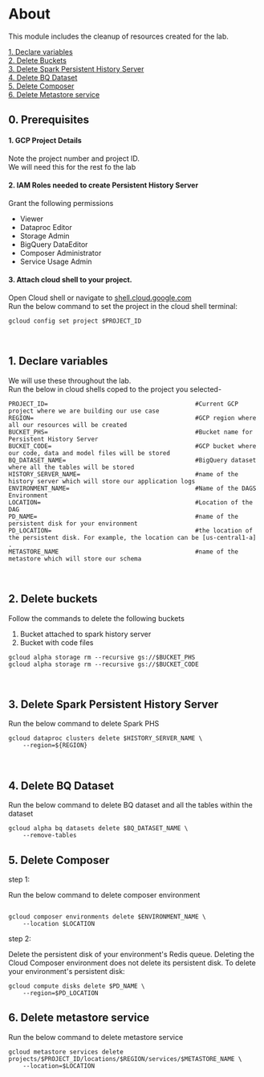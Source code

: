 # About

This module includes the cleanup of resources created for the lab.

[1. Declare variables](08-cleanup.md#1-declare-variables)<br>
[2. Delete Buckets](08-cleanup.md#2-delete-buckets)<br>
[3. Delete Spark Persistent History Server](08-cleanup.md#3-delete-spark-persistent-history-server)<br>
[4. Delete BQ Dataset](08-cleanup.md#4-delete-bq-dataset)<br>
[5. Delete Composer](08-cleanup.md#5-delete-composer)<br>
[6. Delete Metastore service](08-cleanup.md#6-delete-metastore-service)

## 0. Prerequisites

#### 1. GCP Project Details
Note the project number and project ID. <br>
We will need this for the rest fo the lab

#### 2. IAM Roles needed to create Persistent History Server
Grant the following permissions
- Viewer
- Dataproc Editor
- Storage Admin
- BigQuery DataEditor
- Composer Administrator
- Service Usage Admin


#### 3. Attach cloud shell to your project.
Open Cloud shell or navigate to [shell.cloud.google.com](https://shell.cloud.google.com) <br>
Run the below command to set the project in the cloud shell terminal:
```
gcloud config set project $PROJECT_ID

```

<br>

## 1. Declare variables

We will use these throughout the lab. <br>
Run the below in cloud shells coped to the project you selected-

```
PROJECT_ID=                                         #Current GCP project where we are building our use case
REGION=                                             #GCP region where all our resources will be created
BUCKET_PHS=                                         #Bucket name for Persistent History Server
BUCKET_CODE=                                        #GCP bucket where our code, data and model files will be stored
BQ_DATASET_NAME=                                    #BigQuery dataset where all the tables will be stored
HISTORY_SERVER_NAME=                                #name of the history server which will store our application logs
ENVIRONMENT_NAME=                                   #Name of the DAGS Environment
LOCATION=                                           #Location of the DAG
PD_NAME=                                            #name of the persistent disk for your environment
PD_LOCATION=                                        #the location of the persistent disk. For example, the location can be [us-central1-a] .
METASTORE_NAME                                      #name of the metastore which will store our schema
```
<br>

## 2. Delete buckets

Follow the commands to delete the following buckets
1. Bucket attached to spark history server
2. Bucket with code files

```
gcloud alpha storage rm --recursive gs://$BUCKET_PHS
gcloud alpha storage rm --recursive gs://$BUCKET_CODE
```

<br>

## 3. Delete Spark Persistent History Server

Run the below command to delete Spark PHS

```
gcloud dataproc clusters delete $HISTORY_SERVER_NAME \
	--region=${REGION}
```

<br>

## 4. Delete BQ Dataset

Run the below command to delete BQ dataset and all the tables within the dataset

```
gcloud alpha bq datasets delete $BQ_DATASET_NAME \
	--remove-tables
```

## 5. Delete Composer

step 1:

Run the below command to delete composer environment
```

gcloud composer environments delete $ENVIRONMENT_NAME \   
	--location $LOCATION
```

step 2:

Delete the persistent disk of your environment's Redis queue. Deleting the Cloud Composer environment does not delete its persistent disk.
To delete your environment's persistent disk:
```
gcloud compute disks delete $PD_NAME \
	--region=$PD_LOCATION
```


## 6. Delete metastore service

Run the below command to delete metastore service
```
gcloud metastore services delete projects/$PROJECT_ID/locations/$REGION/services/$METASTORE_NAME \
    --location=$LOCATION
```
